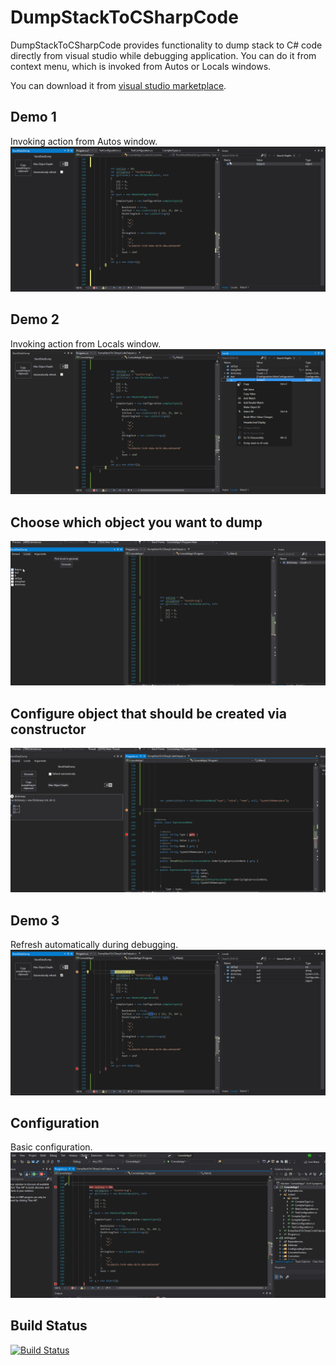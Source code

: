 # DumpStackToCSharpCode
DumpStackToCSharpCode provides functionality to dump stack to C# code directly from visual studio while debugging application.
You can do it from context menu, which is invoked from Autos or Locals windows.

You can download it from [visual studio marketplace](https://marketplace.visualstudio.com/items?itemName=Szpi.DumpStackToCSharpCode).
## Demo 1 
Invoking action from Autos window.
![](https://github.com/Szpi/DumpStackToCSharpCode/raw/master/demo/demo.gif)

## Demo 2
Invoking action from Locals window.
![](https://github.com/Szpi/DumpStackToCSharpCode/raw/master/demo/demo1.gif)

## Choose which object you want to dump
![](https://github.com/Szpi/DumpStackToCSharpCode/raw/master/demo//demo4_chooseLocals.gif)

## Configure object that should be created via constructor
![](https://github.com/Szpi/DumpStackToCSharpCode/raw/master/demo//demo5_readonlyTypes.gif)

## Demo 3
Refresh automatically during debugging.
![](https://github.com/Szpi/DumpStackToCSharpCode/raw/master/demo/demo2.gif)

## Configuration
Basic configuration.
![](https://github.com/Szpi/DumpStackToCSharpCode/raw/master/demo//demo3_Configuration.gif)

## Build Status
[![Build Status](https://dev.azure.com/szpi/DumpStackToCSharpCode/_apis/build/status/Szpi.DumpStackToCSharpCode.Master-CI?branchName=master)](https://dev.azure.com/szpi/DumpStackToCSharpCode/_build/latest?definitionId=1&branchName=master)